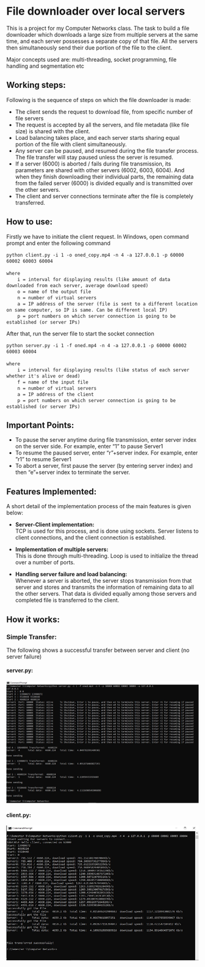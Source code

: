 # File downloader over local servers

This is a project for my Computer Networks class. The task to build a file downloader which downloads a large size from multiple servers at the same time, and each server possesses a separate copy of that file. All the servers then simultaneously send their due portion of the file to the client.

Major concepts used are: multi-threading, socket programming, file handling and segmentation etc
## Working steps:

Following is the sequence of steps on which the file downloader is made:
  *	The client sends the request to download file, from specific number of file servers
  *	The request is accepted by all the servers, and file metadata (like file size) is shared with the client.
  *	Load balancing takes place, and each server starts sharing equal portion of the file with client simultaneously.
  *	Any server can be paused, and resumed during the file transfer process. The file transfer will stay paused unless the server is resumed.
  *	If a server (6000) is aborted / fails during file transmission, its parameters are shared with other servers (6002, 6003, 6004). And when they finish downloading their individual parts, the remaining data from the failed server (6000) is divided equally and is transmitted over the other servers.
  *	The client and server connections terminate after the file is completely transferred.

## How to use:

Firstly we have to initiate the client request. In Windows, open command prompt and enter the following command

```
python client.py -i 1 -o oned_copy.mp4 -n 4 -a 127.0.0.1 -p 60000 60002 60003 60004

where
    i = interval for displaying results (like amount of data downloaded from each server, average download speed)
    o = name of the output file
    n = number of virtual servers
    a = IP address of the server (file is sent to a different location on same computer, so IP is same. Can be different local IP)
    p = port numbers on which server connection is going to be established (or server IPs)
```

After that, run the server file to start the socket connection

```
python server.py -i 1 -f oned.mp4 -n 4 -a 127.0.0.1 -p 60000 60002 60003 60004

where
    i = interval for displaying results (like status of each server whether it's alive or dead)
    f = name of the input file
    n = number of virtual servers
    a = IP address of the client
    p = port numbers on which server connection is going to be established (or server IPs)
```

## Important Points:
  *	To pause the server anytime during file transmission, enter server index on the server side. For example, enter “1” to pause Server1
  *	To resume the paused server, enter “r”+server index. For example, enter ”r1” to resume Server1
  *	To abort a server, first pause the server (by entering server index) and then “e”+server index to terminate the server.

## Features Implemented:

A short detail of the implementation process of the main features is given below:

  * **Server-Client implementation:**<br/>
      TCP is used for this process, and is done using sockets. Server listens to client connections, and the client connection is established.
      
  *	**Implementation of multiple servers:**<br/>
      This is done through multi-threading. Loop is used to initialize the thread over a number of ports.
      
  *	**Handling server failure and load balancing:**<br/>
      Whenever a server is aborted, the server stops transmission from that server and stores and transmits the information of remaining data to all the other servers. That data is divided equally among those servers and completed file is transferred to the client.

## How it works:

### Simple Transfer:
The following shows a successful transfer between server and client (no server failure)

#### server.py:
![output](/output/simple_transfer%20(server%20side).JPG)
<br/>
#### client.py:
![output](/output/simple_transfer%20(client%20side).JPG)
